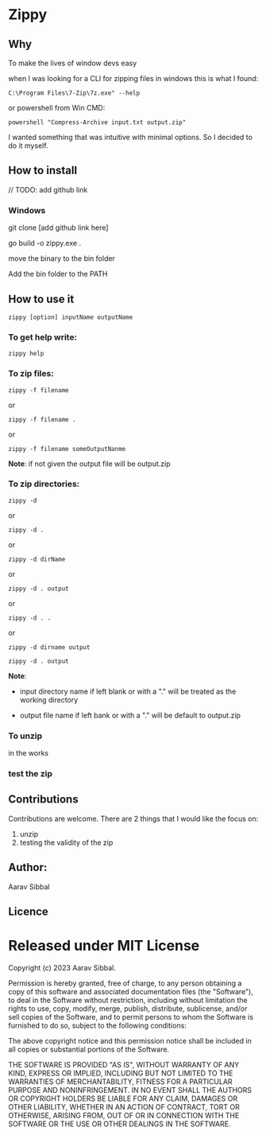 # Zippy 

## Why

To make the lives of window devs easy

when I was looking for a CLI for zipping files in windows this is what I found:

``C:\Program Files\7-Zip\7z.exe" --help``

or powershell from Win CMD:

``
powershell "Compress-Archive input.txt output.zip"
``

I wanted something that was intuitive with minimal options. So I decided to do it myself. 

## How to install

// TODO: add github link


### Windows
git clone [add github link here]

go build -o zippy.exe .

move the binary to the bin folder 

Add the bin folder to the PATH

## How to use it

``zippy [option] inputName outputName``

### To get help write:

``zippy help``

### To zip files:

``zippy -f filename``

or
 
``zippy -f filename .``

or 

``zippy -f filename someOutputNanme``

**Note**: if not given the output file will be output.zip

### To zip directories:

``zippy -d``

or

``zippy -d .``

or

``zippy -d dirName``

or

``zippy -d . output``

or

``zippy -d . .``

or

``zippy -d dirname output``


``zippy -d . output``

**Note**: 

-  input directory name if left blank or with a "." will be treated as the working directory

- output file name if left bank or with a "." will be default to output.zip

### To unzip

in the works

### test the zip

## Contributions

Contributions are welcome. There are 2 things that I would like the focus on:

1. unzip
2. testing the validity of the zip

## Author:

Aarav Sibbal

## Licence

# Released under MIT License

Copyright (c) 2023 Aarav Sibbal.

Permission is hereby granted, free of charge, to any person obtaining a copy of this software and associated documentation files (the "Software"), to deal in the Software without restriction, including without limitation the rights to use, copy, modify, merge, publish, distribute, sublicense, and/or sell copies of the Software, and to permit persons to whom the Software is furnished to do so, subject to the following conditions:

The above copyright notice and this permission notice shall be included in all copies or substantial portions of the Software.

THE SOFTWARE IS PROVIDED "AS IS", WITHOUT WARRANTY OF ANY KIND, EXPRESS OR IMPLIED, INCLUDING BUT NOT LIMITED TO THE WARRANTIES OF MERCHANTABILITY, FITNESS FOR A PARTICULAR PURPOSE AND NONINFRINGEMENT. IN NO EVENT SHALL THE AUTHORS OR COPYRIGHT HOLDERS BE LIABLE FOR ANY CLAIM, DAMAGES OR OTHER LIABILITY, WHETHER IN AN ACTION OF CONTRACT, TORT OR OTHERWISE, ARISING FROM, OUT OF OR IN CONNECTION WITH THE SOFTWARE OR THE USE OR OTHER DEALINGS IN THE SOFTWARE.